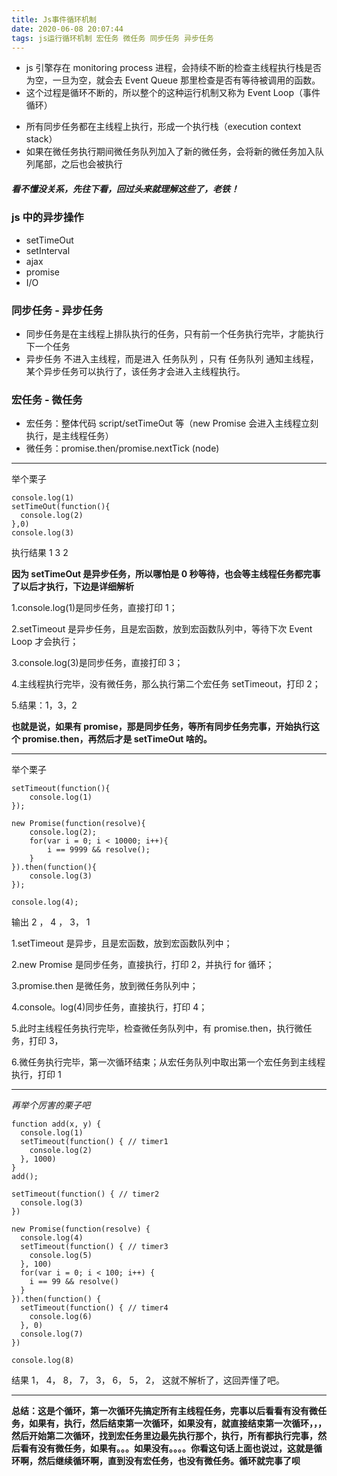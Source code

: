 ```yaml
---
title: Js事件循环机制
date: 2020-06-08 20:07:44
tags: js运行循环机制 宏任务 微任务 同步任务 异步任务
---
```


- js 引擎存在 monitoring process 进程，会持续不断的检查主线程执行栈是否为空，一旦为空，就会去 Event Queue 那里检查是否有等待被调用的函数。
- 这个过程是循环不断的，所以整个的这种运行机制又称为 Event Loop（事件循环）

* 所有同步任务都在主线程上执行，形成一个执行栈（execution context stack）
* 如果在微任务执行期间微任务队列加入了新的微任务，会将新的微任务加入队列尾部，之后也会被执行

##### 看不懂没关系，先往下看，回过头来就理解这些了，老铁！

### js 中的异步操作

- setTimeOut
- setInterval
- ajax
- promise
- I/O

### 同步任务 - 异步任务

- 同步任务是在主线程上排队执行的任务，只有前一个任务执行完毕，才能执行下一个任务
- 异步任务 不进入主线程，而是进入 任务队列 ，只有 任务队列 通知主线程，某个异步任务可以执行了，该任务才会进入主线程执行。

### 宏任务 - 微任务

- 宏任务：整体代码 script/setTimeOut 等（new Promise 会进入主线程立刻执行，是主线程任务）
- 微任务：promise.then/promise.nextTick (node)

---

举个栗子

```
console.log(1)
setTimeOut(function(){
  console.log(2)
},0)
console.log(3)
```

执行结果 1 3 2

**因为 setTimeOut 是异步任务，所以哪怕是 0 秒等待，也会等主线程任务都完事了以后才执行，下边是详细解析**

1.console.log(1)是同步任务，直接打印 1；

2.setTimeout 是异步任务，且是宏函数，放到宏函数队列中，等待下次 Event Loop 才会执行；

3.console.log(3)是同步任务，直接打印 3；

4.主线程执行完毕，没有微任务，那么执行第二个宏任务 setTimeout，打印 2；

5.结果：1，3，2

**也就是说，如果有 promise，那是同步任务，等所有同步任务完事，开始执行这个 promise.then，再然后才是 setTimeOut 啥的。**

---

举个栗子

```
setTimeout(function(){
    console.log(1)
});

new Promise(function(resolve){
    console.log(2);
    for(var i = 0; i < 10000; i++){
        i == 9999 && resolve();
    }
}).then(function(){
    console.log(3)
});

console.log(4);
```

输出 2 ， 4 ， 3， 1

1.setTimeout 是异步，且是宏函数，放到宏函数队列中；

2.new Promise 是同步任务，直接执行，打印 2，并执行 for 循环；

3.promise.then 是微任务，放到微任务队列中；

4.console。log(4)同步任务，直接执行，打印 4；

5.此时主线程任务执行完毕，检查微任务队列中，有 promise.then，执行微任务，打印 3，

6.微任务执行完毕，第一次循环结束；从宏任务队列中取出第一个宏任务到主线程执行，打印 1

---

_再举个厉害的栗子吧_

```
function add(x, y) {
  console.log(1)
  setTimeout(function() { // timer1
    console.log(2)
  }, 1000)
}
add();

setTimeout(function() { // timer2
  console.log(3)
})

new Promise(function(resolve) {
  console.log(4)
  setTimeout(function() { // timer3
    console.log(5)
  }, 100)
  for(var i = 0; i < 100; i++) {
    i == 99 && resolve()
  }
}).then(function() {
  setTimeout(function() { // timer4
    console.log(6)
  }, 0)
  console.log(7)
})

console.log(8)
```

结果 1， 4， 8， 7， 3， 6， 5， 2，
这就不解析了，这回弄懂了吧。

---

**总结：这是个循环，第一次循环先搞定所有主线程任务，完事以后看看有没有微任务，如果有，执行，然后结束第一次循环，如果没有，就直接结束第一次循环，，，然后开始第二次循环，找到宏任务里边最先执行那个，执行，所有都执行完事，然后看有没有微任务，如果有。。。如果没有。。。。你看这句话上面也说过，这就是循环啊，然后继续循环啊，直到没有宏任务，也没有微任务。循环就完事了呗**
